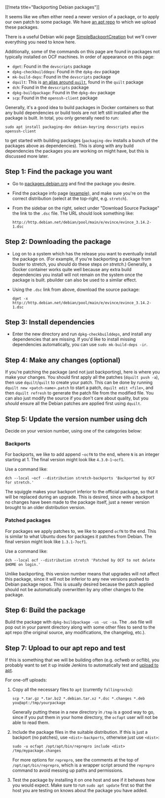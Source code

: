 [[!meta title="Backporting Debian packages"]]

It seems like we often either need a newer version of a package, or to apply
our own patch to some package. We have [an apt
repo](https://apt.ocf.berkeley.edu/) to which we upload these packages.

There is a useful Debian wiki page
[SimpleBackportCreation](https://wiki.debian.org/SimpleBackportCreation) but
we'll cover everything you need to know here.

Additionally, some of the commands on this page are found in packages not
typically installed on OCF machines. In order of appearance on this page:

* `dget`: Found in the `devscripts` package
* `dpkg-checkbuilddeps`: Found in the `dpkg-dev` package
* `mk-build-deps`: Found in the `devscripts` package
* `dquilt`: This is [an alias around `quilt`][dquilt], found in the `quilt` package
* `dch`: Found in the `devscripts` package
* `dpkg-buildpackage`: Found in the `dpkg-dev` package
* `scp`: Found in the `openssh-client` package

Generally, it's a good idea to build packages in Docker containers so that any
build dependencies or build tools are not left still installed after the
package is built. In total, you only generally need to run:

    sudo apt install packaging-dev debian-keyring devscripts equivs openssh-client

to get started with building packages (`packaging-dev` installs a bunch of the
packages above as dependencies). This is along with any build dependencies the
packages you are working on might have, but this is discussed more later.

[dquilt]: https://www.debian.org/doc/manuals/maint-guide/modify.en.html#quiltrc

## Step 1: Find the package you want

* Go to [packages.debian.org](https://packages.debian.org/) and find the
  package you desire.

* Find the package info page
  ([example](https://packages.debian.org/stretch/evince)), and make sure you're
  on the correct distribution (select at the top-right, e.g. `stretch`).

* From the sidebar on the right, select under "Download Source Package" the
  link to the `.dsc` file. The URL should look something like:

      http://http.debian.net/debian/pool/main/e/evince/evince_3.14.2-1.dsc


## Step 2: Downloading the package

* Log on to a system which has the release you want to eventually install the
  package on. (For example, if you're backporting a package from buster to
  stretch, you should do these steps *on stretch*.) Generally, a Docker
  container works quite well because any extra build dependencies you install
  will not remain on the system once the package is built. pbuilder can also be
  used to a similar effect.

* Using the `.dsc` link from above, download the source package:

      dget -x http://http.debian.net/debian/pool/main/e/evince/evince_3.14.2-1.dsc


## Step 3: Install dependencies

* Enter the new directory and run `dpkg-checkbuilddeps`, and install any
  dependencies that are missing. If you'd like to install missing dependencies
  automatically, you can use `sudo mk-build-deps -ir`.


## Step 4: Make any changes (optional)

If you're patching the package (and not just backporting), here is where you
make your changes. You should first apply all the patches (`dquilt push -a`),
then use `dquilt`/`quilt` to create your patch. This can be done by running
`dquilt new <patch-name>.patch` to start a patch, `dquilt edit <file>`, and
then `dquilt refresh` to generate the patch file from the modified file. You
can also just modify the source if you don't care about quality, but you
*should* ensure all the Debian patches are applied first using `dquilt`.


## Step 5: Update the version number using dch

Decide on your version number, using one of the categories below:

### Backports

For backports, we like to add append `~ocfN` to the end, where `N` is an
integer starting at 1. The final version might look like `4.3.0-1~ocf1`.

Use a command like:

    dch --local ~ocf --distribution stretch-backports 'Backported by OCF for stretch.'

The squiggle makes your backport inferior to the official package, so that it
will be replaced during an upgrade. This is desired, since with a backport no
changes have been made to the package itself, just a newer version brought to
an older distribution version.

### Patched packages

For packages we apply patches to, we like to append `ocfN` to the end. This is
similar to what Ubuntu does for packages it patches from Debian. The final
version might look like `1.3.1-7ocf1`.

Use a command like:

    dch --local ocf --distribution stretch 'Patched by OCF to not delete $HOME on login.'

Unlike backporting, this version number means that upgrades will not affect this
package, since it will not be inferior to any new versions pushed to Debian
package repos. This is usually desired because the patch applied should not be
automatically overwritten by any other changes to the package.


## Step 6: Build the package

Build the package with `dpkg-buildpackage -us -uc -sa`. The `.deb` file will
pop out in your parent directory along with some other files to send to the apt
repo (the original source, any modifications, the changelog, etc.).


## Step 7: Upload to our apt repo and test

If this is something that we will be building often (e.g. ocfweb or ocflib),
you probably want to set it up inside Jenkins to automatically test and
[upload to apt](https://jenkins.ocf.berkeley.edu/job/upload-changes/).

For one-off uploads:

1. Copy all the necessary files to `apt` (currently `fallingrocks`):

       scp *.tar.gz *.tar.bz2 *.debian.tar.xz *.dsc *.changes *.deb you@apt:/tmp/yourpackage

   Generally putting these in a new directory in `/tmp` is a good way to go,
   since if you put them in your home directory, the `ocfapt` user will not be
   able to read them.

2. Include the package files in the suitable distribution. If this is just a
   backport (no patches), use `<dist>-backports`, otherwise just use `<dist>`:

       sudo -u ocfapt /opt/apt/bin/reprepro include <dist> /tmp/mypackage.changes

   For more options for `reprepro`, see the comments at the top of
   `/opt/apt/bin/reprepro`, which is a wrapper script around the `reprepro`
   command to avoid messing up paths and permissions.

3. Test the package by installing it on one host and see if it behaves how you
   would expect. Make sure to run `sudo apt update` first so that the host you
   are testing on knows about the package you have added.
